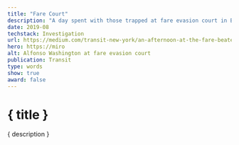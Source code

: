 ```yaml
---
title: "Fare Court"
description: "A day spent with those trapped at fare evasion court in Brooklyn"
date: 2019-08
techstack: Investigation
url: https://medium.com/transit-new-york/an-afternoon-at-the-fare-beaters-court-720ee694e757
hero: https://miro
alt: Alfonso Washington at fare evasion court
publication: Transit
type: words
show: true
award: false
---
```


# { title }

{ description }
